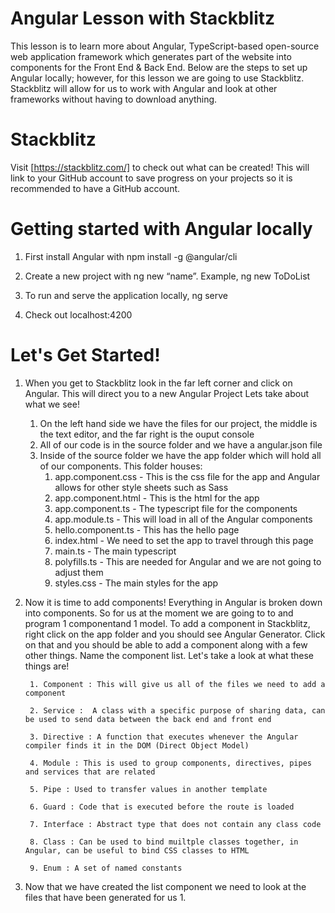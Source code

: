 # Angular Lesson with Stackblitz
This lesson is to learn more about Angular, TypeScript-based open-source web application framework which generates part of the website into components for the Front End & Back End.
Below are the steps to set up Angular locally; however, for this lesson we are going to use Stackblitz. Stackblitz will allow for us to work with Angular and look at other frameworks without having to download anything.

# Stackblitz
Visit [https://stackblitz.com/] to check out what can be created! This will link to your GitHub account to save progress on your projects so it is recommended to have a GitHub account. 

# Getting started with Angular locally
1. First install Angular with npm install -g @angular/cli

2. Create a new project with ng new “name”. Example, ng new ToDoList

3. To run and serve the application locally, ng serve 

4. Check out localhost:4200

# Let's Get Started!
1. When you get to Stackblitz look in the far left corner and click on Angular. This will direct you to a new Angular Project 
  Lets take about what we see!
      1. On the left hand side we have the files for our project, the middle is the text editor, and the far right is the ouput console
      2. All of our code is in the source folder and we have a angular.json file 
      3. Inside of the source folder we have the app folder which will hold all of our components. This folder houses:
          1. app.component.css - This is the css file for the app and Angular allows for other style sheets such as Sass
          2. app.component.html - This is the html for the app
                <app-list></app-list>
          3. app.component.ts - The typescript file for the components
          4. app.module.ts - This will load in all of the Angular components
          5. hello.component.ts - This has the hello page
          6. index.html - We need to set the app to travel through this page
                <app-root></app-root>
          7. main.ts - The main typescript
          8. polyfills.ts - This are needed for Angular and we are not going to adjust them
          9. styles.css - The main styles for the app
          

2. Now it is time to add components! Everything in Angular is broken down into components. So for us at the moment we are going to to and program 1 componentand  1 model. To add a component in Stackblitz, right click on the app folder and you should see Angular Generator. Click on that and you should be able to add a component along with a few other things. Name the component list.
      Let's take a look at what these things are!
      
        1. Component : This will give us all of the files we need to add a component
        
        2. Service :  A class with a specific purpose of sharing data, can be used to send data between the back end and front end
        
        3. Directive : A function that executes whenever the Angular compiler finds it in the DOM (Direct Object Model)
        
        4. Module : This is used to group components, directives, pipes and services that are related
        
        5. Pipe : Used to transfer values in another template 
        
        6. Guard : Code that is executed before the route is loaded
        
        7. Interface : Abstract type that does not contain any class code
        
        8. Class : Can be used to bind muiltple classes together, in Angular, can be useful to bind CSS classes to HTML
        
        9. Enum : A set of named constants 
   
3. Now that we have created the list component we  need to look at the files that have been generated for us
        1. 
